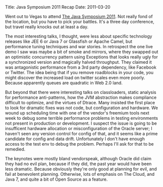 Title: Java Symposium 2011 Recap
Date: 2011-03-20

Went out to Vegas to attend [The Java Symposium 2011][1]. Not really fond of
the location, but you have to pick your battles. It's a three day conference, 
but travel really knocks out at least a day. 

The most interesting talks, I thought, were less about specific technology
releases like JEE 6 or Java 7 or Glassfish or Apache Camel, but performance 
tuning techniques and war stories. In retrospect the one live demo I saw was 
maybe a bit of smoke and mirrors, where they swapped out an optimistic 
concurrency pattern using Exceptions that looks really ugly for a synchronized 
version and magically halved throughput. They claimed it was antagonistic 
performance from a 3rd party dependency, like Facebook or Twitter. The idea 
being that if you remove roadblocks in your code, you might discover the 
increased load on twitter scales even more poorly. Because apparently queues
are quadratic in Web 2.0 land.

But beyond that there were interesting talks on classloaders, static analysis 
for performance anti-patterns, how the JVM abstraction makes compliance 
difficult to optimize, and the virtues of Dtrace. Many insisted the first 
place to look for dramatic fixes was not code, but configuration and hardware.
We wound up scheduling time with one of the vendor's freemium tools next week 
to debug some terrible performance problems in testing environments not 
present in production or development. I suspect the issue is going to be
insufficent hardware allocation or misconfiguration of the Oracle server; I 
haven't seen any version control for config of that, and it seems like a 
prime candidate for config and data drift. Unfortunately I don't have enough
access to the test env to debug the problem. Perhaps I'll ask for that to be 
remedied.

The keynotes were mostly bland vendorspeak, although Oracle did claim they had
no evil plan, because if they did, the past year would have been less dramatic.
Because obviously they're only good at planning for evil, and fail at 
benevolent planning. Otherwise, lots of emphasis on The Cloud, and Java 7, and
quite a bit of Open Source as a feature. 

   [1]: http://javasymposium.techtarget.com/
